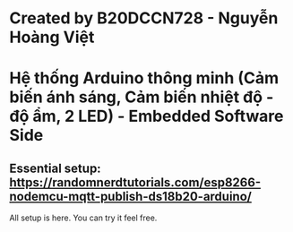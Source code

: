 # Created by B20DCCN728 - Nguyễn Hoàng Việt
# Hệ thống Arduino thông minh (Cảm biến ánh sáng, Cảm biến nhiệt độ - độ ẩm, 2 LED) - Embedded Software Side
## Essential setup: https://randomnerdtutorials.com/esp8266-nodemcu-mqtt-publish-ds18b20-arduino/
All setup is here. You can try it feel free. 
